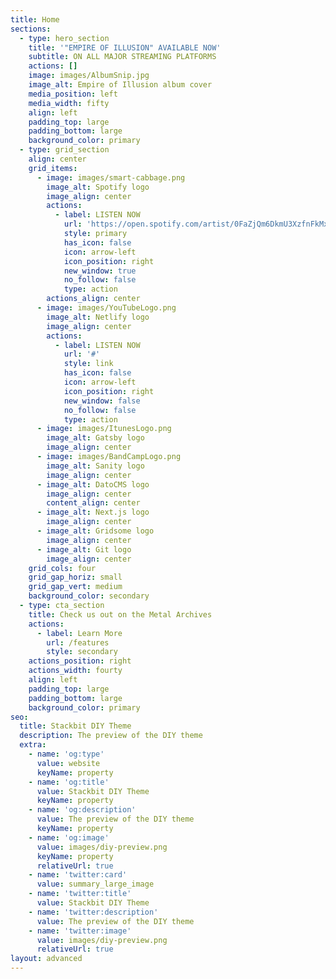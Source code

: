 ```yaml
---
title: Home
sections:
  - type: hero_section
    title: '"EMPIRE OF ILLUSION" AVAILABLE NOW'
    subtitle: ON ALL MAJOR STREAMING PLATFORMS
    actions: []
    image: images/AlbumSnip.jpg
    image_alt: Empire of Illusion album cover
    media_position: left
    media_width: fifty
    align: left
    padding_top: large
    padding_bottom: large
    background_color: primary
  - type: grid_section
    align: center
    grid_items:
      - image: images/smart-cabbage.png
        image_alt: Spotify logo
        image_align: center
        actions:
          - label: LISTEN NOW
            url: 'https://open.spotify.com/artist/0FaZjQm6DkmU3XzfnFkMxV'
            style: primary
            has_icon: false
            icon: arrow-left
            icon_position: right
            new_window: true
            no_follow: false
            type: action
        actions_align: center
      - image: images/YouTubeLogo.png
        image_alt: Netlify logo
        image_align: center
        actions:
          - label: LISTEN NOW
            url: '#'
            style: link
            has_icon: false
            icon: arrow-left
            icon_position: right
            new_window: false
            no_follow: false
            type: action
      - image: images/ItunesLogo.png
        image_alt: Gatsby logo
        image_align: center
      - image: images/BandCampLogo.png
        image_alt: Sanity logo
        image_align: center
      - image_alt: DatoCMS logo
        image_align: center
        content_align: center
      - image_alt: Next.js logo
        image_align: center
      - image_alt: Gridsome logo
        image_align: center
      - image_alt: Git logo
        image_align: center
    grid_cols: four
    grid_gap_horiz: small
    grid_gap_vert: medium
    background_color: secondary
  - type: cta_section
    title: Check us out on the Metal Archives
    actions:
      - label: Learn More
        url: /features
        style: secondary
    actions_position: right
    actions_width: fourty
    align: left
    padding_top: large
    padding_bottom: large
    background_color: primary
seo:
  title: Stackbit DIY Theme
  description: The preview of the DIY theme
  extra:
    - name: 'og:type'
      value: website
      keyName: property
    - name: 'og:title'
      value: Stackbit DIY Theme
      keyName: property
    - name: 'og:description'
      value: The preview of the DIY theme
      keyName: property
    - name: 'og:image'
      value: images/diy-preview.png
      keyName: property
      relativeUrl: true
    - name: 'twitter:card'
      value: summary_large_image
    - name: 'twitter:title'
      value: Stackbit DIY Theme
    - name: 'twitter:description'
      value: The preview of the DIY theme
    - name: 'twitter:image'
      value: images/diy-preview.png
      relativeUrl: true
layout: advanced
---
```

